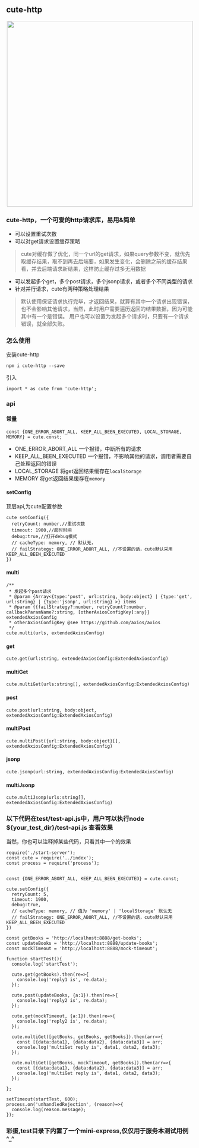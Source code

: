 ## cute-http
<p align="center">
  <a href="#">
    <img width="500" src="https://raw.githubusercontent.com/fantasticsoul/static/master/img/cute-http.png">
  </a>
</p>

### cute-http，一个可爱的http请求库，易用&简单
* 可以设置重试次数
* 可以对get请求设置缓存策略
>cute对缓存做了优化，同一个url的get请求，如果query参数不变，就优先取缓存结果，取不到再去后端要，如果发生变化，会删除之前的缓存结果看，并去后端请求新结果，这样防止缓存过多无用数据
* 可以发起多个get，多个post请求，多个jsonp请求，或者多个不同类型的请求
* 针对并行请求，cute有两种策略处理结果
> 默认使用保证请求执行完毕，才返回结果，就算有其中一个请求出现错误，也不会影响其他请求，当然，此时用户需要遍历返回的结果数据，因为可能其中有一个是错误。
> 用户也可以设置为发起多个请求时，只要有一个请求错误，就全部失败。


### 怎么使用
安装cute-http
```
npm i cute-http --save
```
引入
```
import * as cute from 'cute-http';
```

### api
#### 常量
```
const {ONE_ERROR_ABORT_ALL, KEEP_ALL_BEEN_EXECUTED, LOCAL_STORAGE, MEMORY} = cute.const;
```
* ONE_ERROR_ABORT_ALL 一个报错，中断所有的请求
* KEEP_ALL_BEEN_EXECUTED 一个报错，不影响其他的请求，调用者需要自己处理返回的错误
* LOCAL_STORAGE 将get返回结果缓存在`localStorage`
* MEMORY 将get返回结果缓存在`memory`

#### setConfig
顶层api,为cute配置参数
```
cute setConfig({
  retryCount: number,//重试次数
  timeout: 1900,//超时时间
  debug:true,//打开debug模式
  // cacheType: memory, // 默认无，
  // failStrategy: ONE_ERROR_ABORT_ALL, //不设置的话，cute默认采用KEEP_ALL_BEEN_EXECUTED
})
```
#### multi
```
/**
 * 发起多个post请求
 * @param {Array<{type:'post', url:string, body:object} | {type:'get', url:string} | {type:'jsonp', url:string} >} items 
 * @param {{failStrategy?:number, retryCount?:number, callbackParamName?:string, [otherAxiosConfigKey]:any}} extendedAxiosConfig 
 * otherAxiosConfigKey @see https://github.com/axios/axios
 */
cute.multi(urls, extendedAxiosConfig)
```
#### get
```
cute.get(url:string, extendedAxiosConfig:ExtendedAxiosConfig)
```
#### multiGet
```
cute.multiGet(urls:string[], extendedAxiosConfig:ExtendedAxiosConfig)
```
#### post
```
cute.post(url:string, body:object, extendedAxiosConfig:ExtendedAxiosConfig)
```
#### multiPost
```
cute.multiPost({url:string, body:object}[], extendedAxiosConfig:ExtendedAxiosConfig)
```
#### jsonp
```
cute.jsonp(url:string, extendedAxiosConfig:ExtendedAxiosConfig)
```
#### multiJsonp
```
cute.multiJsonp(urls:string[], extendedAxiosConfig:ExtendedAxiosConfig)
```



### 以下代码在test/test-api.js中，用户可以执行node ${your_test_dir}/test-api.js 查看效果
当然，你也可以注释掉某些代码，只看其中一个的效果
```
require('./start-server');
const cute = require('../index');
const process = require('process');


const {ONE_ERROR_ABORT_ALL, KEEP_ALL_BEEN_EXECUTED} = cute.const;

cute.setConfig({
  retryCount: 5,
  timeout: 1900,
  debug:true,
  // cacheType: memory, // 值为 'memory' | 'localStorage' 默认无
  // failStrategy: ONE_ERROR_ABORT_ALL, //不设置的话，cute默认采用KEEP_ALL_BEEN_EXECUTED
})

const getBooks = 'http://localhost:8888/get-books';
const updateBooks = 'http://localhost:8888/update-books';
const mockTimeout = 'http://localhost:8888/mock-timeout';

function startTest(){
  console.log('startTest');

  cute.get(getBooks).then(re=>{
    console.log('reply1 is', re.data);
  });

  cute.post(updateBooks, {a:1}).then(re=>{
    console.log('reply2 is', re.data);
  });

  cute.get(mockTimeout, {a:1}).then(re=>{
    console.log('reply2 is', re.data);
  });
  
  cute.multiGet([getBooks, getBooks, getBooks]).then(arr=>{
    const [{data:data1}, {data:data2}, {data:data3}] = arr;
    console.log('multiGet reply is', data1, data2, data3);
  });

  cute.multiGet([getBooks, mockTimeout, getBooks]).then(arr=>{
    const [{data:data1}, {data:data2}, {data:data3}] = arr;
    console.log('multiGet reply is', data1, data2, data3);
  });

};

setTimeout(startTest, 600);
process.on('unhandledRejection', (reason)=>{
  console.log(reason.message);
});
```

### 彩蛋,test目录下内置了一个mini-express,仅仅用于服务本测试用例^_^
